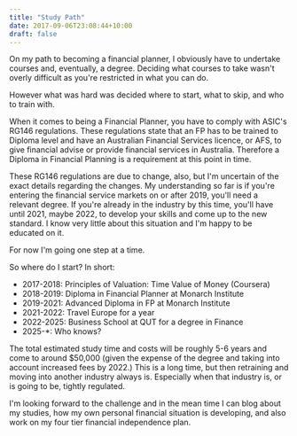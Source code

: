 ```yaml
---
title: "Study Path"
date: 2017-09-06T23:08:44+10:00
draft: false
---
```


On my path to becoming a financial planner, I obviously have to undertake courses and, eventually, a degree. Deciding what courses to take wasn't overly difficult as you're restricted in what you can do.

However what was hard was decided where to start, what to skip, and who to train with.

When it comes to being a Financial Planner, you have to comply with ASIC's RG146 regulations. These regulations state that an FP has to be trained to Diploma level and have an Australian Financial Services licence, or AFS, to give financial advise or provide financial services in Australia. Therefore a Diploma in Financial Planning is a requirement at this point in time.

These RG146 regulations are due to change, also, but I'm uncertain of the exact details regarding the changes. My understanding so far is if you're entering the financial service markets on or after 2019, you'll need a relevant degree. If you're already in the industry by this time, you'll have until 2021, maybe 2022, to develop your skills and come up to the new standard. I know very little about this situation and I'm happy to be educated on it.

For now I'm going one step at a time.

So where do I start? In short:

- 2017-2018: Principles of Valuation: Time Value of Money (Coursera)
- 2018-2019: Diploma in Financial Planner at Monarch Institute
- 2019-2021: Advanced Diploma in FP at Monarch Institute
- 2021-2022: Travel Europe for a year
- 2022-2025: Business School at QUT for a degree in Finance
- 2025-*: Who knows?

The total estimated study time and costs will be roughly 5-6 years and come to around $50,000 (given the expense of the degree and taking into account increased fees by 2022.) This is a long time, but then retraining and moving into another industry always is. Especially when that industry is, or is going to be, tightly regulated. 

I'm looking forward to the challenge and in the mean time I can blog about my studies, how my own personal financial situation is developing, and also work on my four tier financial independence plan.

